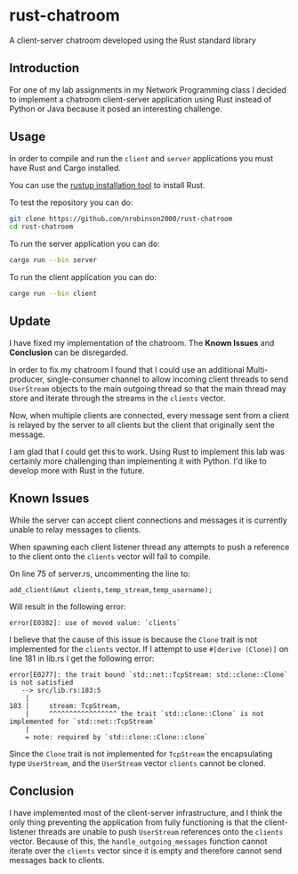 # rust-chatroom
A client-server chatroom developed using the Rust standard library

## Introduction

For one of my lab assignments in my Network Programming class I decided to implement a chatroom client-server
application using Rust instead of Python or Java because it posed an interesting challenge.

## Usage

In order to compile and run the `client` and `server` applications you must have Rust and Cargo installed.

You can use the [rustup installation tool](https://rustup.rs/) to install Rust.

To test the repository you can do:

```bash
git clone https://github.com/nrobinson2000/rust-chatroom
cd rust-chatroom
```

To run the server application you can do:
```bash
cargo run --bin server
```

To run the client application you can do:
```bash
cargo run --bin client
```

## Update

I have fixed my implementation of the chatroom. The **Known Issues** and **Conclusion** can be disregarded.

In order to fix my chatroom I found that I could use an additional Multi-producer, single-consumer channel to allow
incoming client threads to send `UserStream` objects to the main outgoing thread so that the main thread may store and iterate through the
streams in the `clients` vector.

Now, when multiple clients are connected, every message sent from a client is relayed by the server to all clients but
the client that originally sent the message.

I am glad that I could get this to work. Using Rust to implement this lab was certainly more challenging than
implementing it with Python. I'd like to develop more with Rust in the future.


## Known Issues
While the server can accept client connections and messages it is currently unable to relay messages
to clients.

When spawning each client listener thread any attempts to push a reference to the client onto the
`clients` vector will fail to compile.

On line 75 of server.rs, uncommenting the line to:
```
add_client(&mut clients,temp_stream,temp_username);
```

Will result in the following error:
```
error[E0382]: use of moved value: `clients`
```

I believe that the cause of this issue is because the `Clone` trait is not implemented for
the `clients` vector. If I attempt to use `#[derive (Clone)]` on line 181 in lib.rs I get the following
error:
```
error[E0277]: the trait bound `std::net::TcpStream: std::clone::Clone` is not satisfied
   --> src/lib.rs:183:5
    |
183 |     stream: TcpStream,
    |     ^^^^^^^^^^^^^^^^^ the trait `std::clone::Clone` is not implemented for `std::net::TcpStream`
    |
    = note: required by `std::clone::Clone::clone`
```

Since the `Clone` trait is not implemented for `TcpStream` the encapsulating type `UserStream`, and the
`UserStream` vector `clients` cannot be cloned.

## Conclusion

I have implemented most of the client-server infrastructure, and I think the only thing preventing
the application from fully functioning is that the client-listener threads are unable to push
`UserStream` references onto the `clients` vector. Because of this, the `handle_outgoing_messages`
function cannot iterate over the `clients` vector since it is empty and therefore cannot send messages
back to clients.
